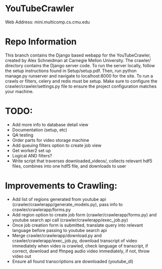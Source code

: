 # YouTubeCrawler
Web Address:
mini.multicomp.cs.cmu.edu
# Repo Information
This branch contains the Django based webapp for the YouTubeCrawler, created by
Alex Schneidman at Carnegie Mellon University. The crawler/ directory contains
the Django server code. To run the server locally, follow
the setup instructions found in Setup/setup.pdf. Then, run python manage.py runserver
and navigate to localhost:8000 for the site. To run a crawls or filters, celery and
redis must be setup. Make sure to configure the crawler/crawler/settings.py file to ensure
the project configuration matches your machine.

# TODO:
- Add more info to database detail view
- Documentation (setup, etc)
- QA testing
- Order parts for video storage machine
- Add queuing filters option to create job view
- Get worker2 set up
- Logical AND filters?
- Write script that traverses downloaded_videos/, collects relevant hdf5 files, combines into one 
hdf5 file, and downloads to user


# Improvements to Crawling:
- Add list of regions generated from youtube api (crawler/crawlerapp/generate_models.py), pass info to crawler/crawlerapp/forms.py
- Add region option to create job form (crawler/crawlerapp/forms.py) and youtube search api call (crawler/crawlerapp/exec_job.py)
- Once job creation form is submitted, translate query into relevant language before passing to youtube search api
- Merge crawler/crawlerapp/download.py and crawler/crawlerapp/exec_job.py, download transcript of video immediately when
video is crawled, check language of transcript, if correct, download and ffmpeg audio video immediately, if not, throw video out
- Ensure all found transcriptions are downloaded (youtube_dl)
